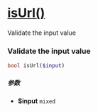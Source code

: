 [isUrl()](http://twinh.github.com/widget/api/isUrl)
===================================================

Validate the input value

### Validate the input value
```php
bool isUrl($input)
```

##### 参数
* **$input** `mixed` 

